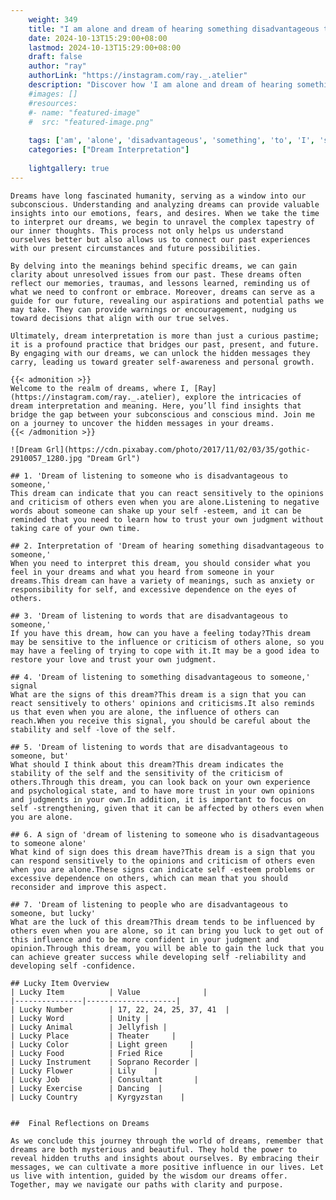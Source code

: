 ```yaml
---
    weight: 349
    title: "I am alone and dream of hearing something disadvantageous to someone"  # Assuming 'title' column exists
    date: 2024-10-13T15:29:00+08:00
    lastmod: 2024-10-13T15:29:00+08:00
    draft: false
    author: "ray"
    authorLink: "https://instagram.com/ray._.atelier"
    description: "Discover how 'I am alone and dream of hearing something disadvantageous to someone' can interpret your future and uncover its significant meanings in your life."
    #images: []
    #resources:
    #- name: "featured-image"
    #  src: "featured-image.png"
    
    tags: ['am', 'alone', 'disadvantageous', 'something', 'to', 'I', 'someone', 'dream', 'and', 'of', 'hearing']
    categories: ["Dream Interpretation"]
    
    lightgallery: true
---
```

    
    Dreams have long fascinated humanity, serving as a window into our subconscious. Understanding and analyzing dreams can provide valuable insights into our emotions, fears, and desires. When we take the time to interpret our dreams, we begin to unravel the complex tapestry of our inner thoughts. This process not only helps us understand ourselves better but also allows us to connect our past experiences with our present circumstances and future possibilities.
    
    By delving into the meanings behind specific dreams, we can gain clarity about unresolved issues from our past. These dreams often reflect our memories, traumas, and lessons learned, reminding us of what we need to confront or embrace. Moreover, dreams can serve as a guide for our future, revealing our aspirations and potential paths we may take. They can provide warnings or encouragement, nudging us toward decisions that align with our true selves.
    
    Ultimately, dream interpretation is more than just a curious pastime; it is a profound practice that bridges our past, present, and future. By engaging with our dreams, we can unlock the hidden messages they carry, leading us toward greater self-awareness and personal growth.
    
    {{< admonition >}}
    Welcome to the realm of dreams, where I, [Ray](https://instagram.com/ray._.atelier), explore the intricacies of dream interpretation and meaning. Here, you’ll find insights that bridge the gap between your subconscious and conscious mind. Join me on a journey to uncover the hidden messages in your dreams.
    {{< /admonition >}}
    
    ![Dream Grl](https://cdn.pixabay.com/photo/2017/11/02/03/35/gothic-2910057_1280.jpg "Dream Grl")
    
    ## 1. 'Dream of listening to someone who is disadvantageous to someone,'
    This dream can indicate that you can react sensitively to the opinions and criticism of others even when you are alone.Listening to negative words about someone can shake up your self -esteem, and it can be reminded that you need to learn how to trust your own judgment without taking care of your own time.
    
    ## 2. Interpretation of 'Dream of hearing something disadvantageous to someone,'
    When you need to interpret this dream, you should consider what you feel in your dreams and what you heard from someone in your dreams.This dream can have a variety of meanings, such as anxiety or responsibility for self, and excessive dependence on the eyes of others.
    
    ## 3. 'Dream of listening to words that are disadvantageous to someone,'
    If you have this dream, how can you have a feeling today?This dream may be sensitive to the influence or criticism of others alone, so you may have a feeling of trying to cope with it.It may be a good idea to restore your love and trust your own judgment.
    
    ## 4. 'Dream of listening to something disadvantageous to someone,' signal
    What are the signs of this dream?This dream is a sign that you can react sensitively to others' opinions and criticisms.It also reminds us that even when you are alone, the influence of others can reach.When you receive this signal, you should be careful about the stability and self -love of the self.
    
    ## 5. 'Dream of listening to words that are disadvantageous to someone, but'
    What should I think about this dream?This dream indicates the stability of the self and the sensitivity of the criticism of others.Through this dream, you can look back on your own experience and psychological state, and to have more trust in your own opinions and judgments in your own.In addition, it is important to focus on self -strengthening, given that it can be affected by others even when you are alone.
    
    ## 6. A sign of 'dream of listening to someone who is disadvantageous to someone alone'
    What kind of sign does this dream have?This dream is a sign that you can respond sensitively to the opinions and criticism of others even when you are alone.These signs can indicate self -esteem problems or excessive dependence on others, which can mean that you should reconsider and improve this aspect.
    
    ## 7. 'Dream of listening to people who are disadvantageous to someone, but lucky'
    What are the luck of this dream?This dream tends to be influenced by others even when you are alone, so it can bring you luck to get out of this influence and to be more confident in your judgment and opinion.Through this dream, you will be able to gain the luck that you can achieve greater success while developing self -reliability and developing self -confidence.
    
    ## Lucky Item Overview
    | Lucky Item          | Value              |
    |---------------|--------------------|
    | Lucky Number        | 17, 22, 24, 25, 37, 41  |
    | Lucky Word          | Unity |
    | Lucky Animal        | Jellyfish |
    | Lucky Place         | Theater     |
    | Lucky Color         | Light green     |
    | Lucky Food          | Fried Rice      |
    | Lucky Instrument    | Soprano Recorder |
    | Lucky Flower        | Lily    |
    | Lucky Job           | Consultant       |
    | Lucky Exercise      | Dancing  |
    | Lucky Country       | Kyrgyzstan    |
    
    
    ##  Final Reflections on Dreams
    
    As we conclude this journey through the world of dreams, remember that dreams are both mysterious and beautiful. They hold the power to reveal hidden truths and insights about ourselves. By embracing their messages, we can cultivate a more positive influence in our lives. Let us live with intention, guided by the wisdom our dreams offer. Together, may we navigate our paths with clarity and purpose.
    